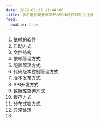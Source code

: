 ```yaml
---
date: 2022-05-25 11:44:00
title: 学习语言或者框架开发Web项目时的关注点
feed:
  enable: true
---
```

1. 依赖的软件
3. 启动方式
4. 文件结构
5. 依赖管理方式
6. 配置管理方式
7. 代码版本控制管理方式
8. 版本发布方式
9. API开发方式
10. 数据库查询方式
11. 缓存方式
12. 分布式锁方式
13. 异常处理
14. 